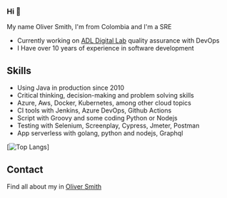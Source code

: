 ### Hi 👋

My name Oliver Smith, I'm from Colombia and I'm a SRE

* Currently working on [ADL Digital Lab](https://www.adldigitallab.com/) quality assurance with DevOps 
* I  Have over 10 years of experience in software development

## Skills

* Using Java in production since 2010
* Critical thinking, decision-making and problem solving skills
* Azure, Aws, Docker, Kubernetes, among other cloud topics
* CI tools with Jenkins, Azure DevOps, Github Actions
* Script with Groovy and some coding Python or Nodejs
* Testing with Selenium, Screenplay, Cypress, Jmeter, Postman
* App serverless with golang, python and nodejs, Graphql

[![Top Langs](https://github-readme-stats.vercel.app/api/top-langs/?username=olsmca&layout=compact)]

## Contact

Find all about my in [Oliver Smith](https://www.linkedin.com/in/olsmca/)
